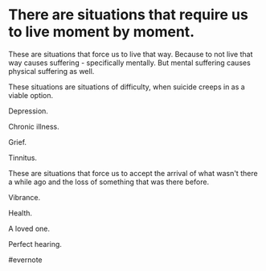 # There are situations that require us to live moment by moment.

These are situations that force us to live that way. Because to not live that way causes suffering - specifically mentally. But mental suffering causes physical suffering as well.

These situations are situations of difficulty, when suicide creeps in as a viable option.

Depression.

Chronic illness.

Grief.

Tinnitus.

These are situations that force us to accept the arrival of what wasn't there a while ago and the loss of something that was there before.

Vibrance.

Health.

A loved one.

Perfect hearing.

\#evernote

